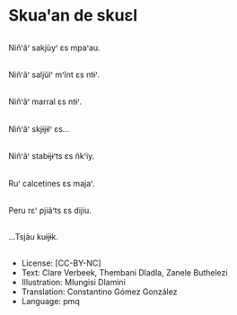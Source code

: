 # Skuaꞌan de skuɛl

##
Niñꞌãꞌ sakjùyꞌ ɛs mpaꞌau.

##
Niñꞌãꞌ saljũlꞌ mꞌĩnt ɛs ntɨꞌ.

##
Niñꞌãꞌ marral ɛs ntɨꞌ.

##
Niñꞌãꞌ skjɨjɨlꞌ ɛs...

##
Niñꞌãꞌ stabɨjɨꞌts ɛs ñkꞌiy.

##
Ruꞌ calcetines ɛs majaꞌ.

##
Peru rɛꞌ pjiãꞌts ɛs dijiu.

##
...Tsjàu kuɨjɨk.

##
* License: [CC-BY-NC]
* Text: Clare Verbeek, Thembani Dladla, Zanele Buthelezi
* Illustration: Mlungisi Dlamini
* Translation: Constantino Gómez González
* Language: pmq
